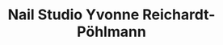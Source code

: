 ---
title: "Nail Studio Yvonne Reichardt-Pöhlmann"
url: /hellertshausen/nail-studio-yvonne-reichardt-poehlmann/
shop: Kosmetik
---